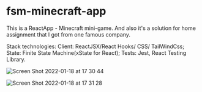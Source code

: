 # fsm-minecraft-app
This is a ReactApp - Minecraft mini-game. And also it's a solution for home assignment that I got from one famous company.

Stack technologies: Client: ReactJSX/React Hooks/ CSS/ TailWindCss; State: Finite State Machine(xState for React); Tests: Jest, React Testing Library.

![Screen Shot 2022-01-18 at 17 30 44](https://user-images.githubusercontent.com/61967294/149967642-59f6026f-99db-495a-b1ba-fe107f289862.png)

![Screen Shot 2022-01-18 at 17 31 28](https://user-images.githubusercontent.com/61967294/149967665-83c98cd5-0bd6-4aca-a682-3357322d74b6.png)
